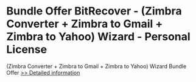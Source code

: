 # Bundle Offer BitRecover - (Zimbra Converter + Zimbra to Gmail + Zimbra to Yahoo) Wizard - Personal License
(Zimbra Converter + Zimbra to Gmail + Zimbra to Yahoo) Wizard Bundle Offer
[>> Detailed information](https://secure.shareit.com/shareit/product.html?productid=300998744&affiliateid=200057808)